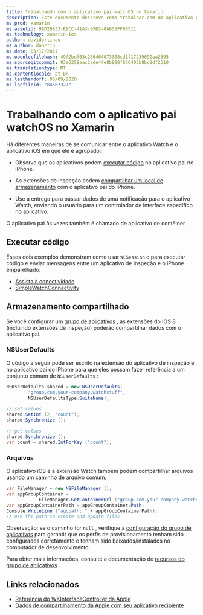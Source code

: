 ```yaml
---
title: Trabalhando com o aplicativo pai watchOS no Xamarin
description: Este documento descreve como trabalhar com um aplicativo pai watchOS no Xamarin. Ele aborda extensões de aplicativo watchOS, aplicativos iOS, armazenamento compartilhado e muito mais.
ms.prod: xamarin
ms.assetid: 9AD29833-E9CC-41A3-95D2-8A655FF0B511
ms.technology: xamarin-ios
author: davidortinau
ms.author: daortin
ms.date: 03/17/2017
ms.openlocfilehash: 49f2bdf63c286464073308cd1f17239692aa2395
ms.sourcegitcommit: 93e6358aac2ade44e8b800f066405b8bc8df2510
ms.translationtype: MT
ms.contentlocale: pt-BR
ms.lasthandoff: 06/09/2020
ms.locfileid: "84567327"
---
```

# <a name="working-with-the-watchos-parent-application-in-xamarin"></a>Trabalhando com o aplicativo pai watchOS no Xamarin

Há diferentes maneiras de se comunicar entre o aplicativo Watch e o aplicativo iOS em que ele é agrupado:

- Observe que os aplicativos podem [executar código](#run-code) no aplicativo pai no iPhone.

- As extensões de inspeção podem [compartilhar um local de armazenamento](#shared-storage) com o aplicativo pai do iPhone.

- Use a entrega para passar dados de uma notificação para o aplicativo Watch, enviando o usuário para um controlador de interface específico no aplicativo.

O aplicativo pai às vezes também é chamado de aplicativo de contêiner.

## <a name="run-code"></a>Executar código

Esses dois exemplos demonstram como usar `WCSession` o para executar código e enviar mensagens entre um aplicativo de inspeção e o iPhone emparelhado:

- [Assista à conectividade](https://docs.microsoft.com/samples/xamarin/ios-samples/watchos-watchconnectivity/)
- [SimpleWatchConnectivity](https://docs.microsoft.com/samples/xamarin/ios-samples/watchos-simplewatchconnectivity/) 

## <a name="shared-storage"></a>Armazenamento compartilhado

Se você configurar um [grupo de aplicativos](~/ios/watchos/app-fundamentals/app-groups.md) , as extensões do IOS 8 (incluindo extensões de inspeção) poderão compartilhar dados com o aplicativo pai.

### <a name="nsuserdefaults"></a>NSUserDefaults

O código a seguir pode ser escrito na extensão do aplicativo de inspeção e no aplicativo pai do iPhone para que eles possam fazer referência a um conjunto comum de `NSUserDefaults` :

```csharp
NSUserDefaults shared = new NSUserDefaults(
        "group.com.your-company.watchstuff",
        NSUserDefaultsType.SuiteName);

// set values
shared.SetInt (2, "count");
shared.Synchronize ();

// get values
shared.Synchronize ();
var count = shared.IntForKey ("count");
```

<a name="files"></a>

### <a name="files"></a>Arquivos

O aplicativo iOS e a extensão Watch também podem compartilhar arquivos usando um caminho de arquivo comum.

```csharp
var FileManager = new NSFileManager ();
var appGroupContainer =
            FileManager.GetContainerUrl ("group.com.your-company.watchstuff");
var appGroupContainerPath = appGroupContainer.Path;
Console.WriteLine ("agcpath: " + appGroupContainerPath);
// use the path to create and update files
```

Observação: se o caminho for `null` , verifique a [configuração do grupo de aplicativos](~/ios/watchos/app-fundamentals/app-groups.md) para garantir que os perfis de provisionamento tenham sido configurados corretamente e tenham sido baixados/instalados no computador de desenvolvimento.

Para obter mais informações, consulte a documentação de [recursos do grupo de aplicativos](~/ios/deploy-test/provisioning/capabilities/app-groups-capabilities.md) .

## <a name="related-links"></a>Links relacionados

- [Referência do WKInterfaceController da Apple](https://developer.apple.com/library/prerelease/ios/documentation/WatchKit/Reference/WKInterfaceController_class/index.html#//apple_ref/occ/clm/WKInterfaceController/openParentApplication:reply:)
- [Dados de compartilhamento da Apple com seu aplicativo recipiente](https://developer.apple.com/library/ios/documentation/General/Conceptual/ExtensibilityPG/ExtensionScenarios.html)
